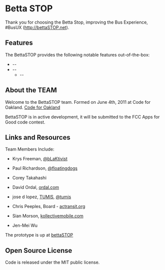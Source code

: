# Betta STOP

Thank you for choosing the Betta Stop, improving the Bus Experience, #BusUX (http://bettaSTOP.net).

## Features

The BettaSTOP provides the following notable features out-of-the-box:

* --
* --
  * --

## About the TEAM

Welcome to the BettaSTOP team. Formed on June 4th, 2011 at Code for Oakland. [Code for Oakland](http://www.codeforoakland.com)

BettaSTOP is in active development, it will be submitted to the FCC Apps for Good code contest.

## Links and Resources

Team Members Include:

* Krys Freeman, [@bLaKtivist](http://twitter.com/bLaKtivist)

* Paul Richardson, [@floatingdogs](http://twitter.com/floatingdogs)

* Corey Takahashi

* David Ordal, [ordal.com](http://ordal.com)

* jose d lopez, [TUMIS](http://tumis.com), [@tumis](http://twitter.com/tumis)

* Chris Peeples, Board - [actransit.org](http://actransit.org)

* Sian Morson, [kollectivemobile.com](http://kollectivemobile.com)

* Jen-Mei Wu

The prototype is up at [bettaSTOP](http://bettaSTOP.net/)

## Open Source License

Code is released under the MIT public license.
